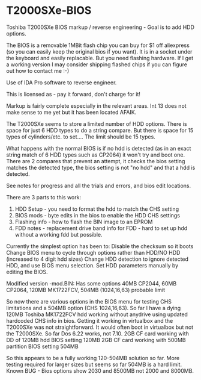 # T2000SXe-BIOS
Toshiba T2000SXe BIOS markup / reverse engineering - Goal is to add HDD options. 

The BIOS is a removable 1MBit flash chip you can buy for $1 off aliexpress (so you can easily keep the original bios if you want). It is in a socket under the keyboard and easily replacable. But you need flashing hardware. If I get a working version I may consider shipping flashed chips if you can figure out how to contact me :-)

Use of IDA Pro software to reverse engineer.

This is licensed as - pay it forward, don't charge for it!

Markup is fairly complete especially in the relevant areas. Int 13 does not make sense to me yet but it has been located AFAIK.

The T2000SXe seems to store a limited number of HDD options. There is space for just 6 HDD types to do a string compare. But there is space for 15 types of cylinders/etc. to set.... The limit should be 15 types.

What happens with the normal BIOS is if no hdd is detected (as in an exact string match of 6 HDD types such as CP2064) it won't try and boot one. There are 2 compares that prevent an attempt, it checks the bios setting matches the detected type, the bios setting is not "no hdd" and that a hdd is detected.

See notes for progress and all the trials and errors, and bios edit locations.

There are 3 parts to this work:

1. HDD Setup - you need to format the hdd to match the CHS setting
2. BIOS mods - byte edits in the bios to enable the HDD CHS settings
3. Flashing info - how to flash the BIN image to an EPROM
4. FDD notes - replacement drive band info for FDD - hard to set up hdd without a working fdd but possible.

Currently the simplest option has been to:
Disable the checksum so it boots
Change BIOS menu to cycle through options rather than HDD/NO HDD (increased to 4 digit hdd sizes)
Change HDD detection to ignore detected HDD, and use BIOS menu selection.
Set HDD parameters manually by editing the BIOS.

Modified version -mod.BIN:
Has some options 40MB CP2044, 60MB CP2064, 120MB MK1722FCV, 504MB (1024,16,63) probable limit

So now there are various options in the BIOS menu for testing CHS limitations and a 504MB option (CHS 1024,16,63).
So far I have a dying 120MB Toshiba MK1722FCV hdd working without anydrive using updated hardcoded CHS info in bios.
Getting it working in virtualbox and the T2000SXe was not straightforward. It would often boot in virtualbox but not the T2000SXe.
So far Dos 6.22 works, not 7.10.
2GB CF card working with DD of 120MB hdd BIOS setting 120MB
2GB CF card working with 500MB partition BIOS setting 504MB

So this appears to be a fully working 120-504MB solution so far. More testing required for larger sizes but seems so far 504MB is a hard limit. Known BUG - Bios options show 2030 and 8500MB not 2000 and 8000MB.
